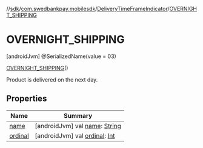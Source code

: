 //[sdk](../../../../index.md)/[com.swedbankpay.mobilesdk](../../index.md)/[DeliveryTimeFrameIndicator](../index.md)/[OVERNIGHT_SHIPPING](index.md)



# OVERNIGHT_SHIPPING  
 [androidJvm] @SerializedName(value = 03)  
  
[OVERNIGHT_SHIPPING](index.md)()  


Product is delivered on the next day.

   


## Properties  
  
|  Name |  Summary | 
|---|---|
| <a name="com.swedbankpay.mobilesdk/DeliveryTimeFrameIndicator.OVERNIGHT_SHIPPING/name/#/PointingToDeclaration/"></a>[name](name.md)| <a name="com.swedbankpay.mobilesdk/DeliveryTimeFrameIndicator.OVERNIGHT_SHIPPING/name/#/PointingToDeclaration/"></a> [androidJvm] val [name](name.md): [String](https://kotlinlang.org/api/latest/jvm/stdlib/kotlin/-string/index.html)   <br>|
| <a name="com.swedbankpay.mobilesdk/DeliveryTimeFrameIndicator.OVERNIGHT_SHIPPING/ordinal/#/PointingToDeclaration/"></a>[ordinal](ordinal.md)| <a name="com.swedbankpay.mobilesdk/DeliveryTimeFrameIndicator.OVERNIGHT_SHIPPING/ordinal/#/PointingToDeclaration/"></a> [androidJvm] val [ordinal](ordinal.md): [Int](https://kotlinlang.org/api/latest/jvm/stdlib/kotlin/-int/index.html)   <br>|

